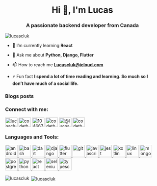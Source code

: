 <h1 align="center">Hi 👋, I'm Lucas</h1>
<h3 align="center">A passionate backend developer from Canada</h3>

<p align="left"> <img src="https://komarev.com/ghpvc/?username=lucascluk" alt="lucascluk" /> </p>

- 🌱 I’m currently learning **React**

- 💬 Ask me about **Python, Django, Flutter**

- 📫 How to reach me **Lucascluk@icloud.com**

- ⚡ Fun fact **I spend a lot of time reading and learning. So much so I don’t have much of a social life.**

### Blogs posts
<!-- BLOG-POST-LIST:START -->
<!-- BLOG-POST-LIST:END -->

<p align="left"> 
<h3 align="left">Connect with me:</h3>
<a href="https://dev.to/lucascluk" target="blank"><img align="center" src="https://cdn.jsdelivr.net/npm/simple-icons@3.0.1/icons/dev-dot-to.svg" alt="lucascluk" height="30" width="40" /></a>
<a href="https://twitter.com/codetheory" target="blank"><img align="center" src="https://cdn.jsdelivr.net/npm/simple-icons@3.0.1/icons/twitter.svg" alt="codetheory" height="30" width="40" /></a>
<a href="https://stackoverflow.com/users/10466743" target="blank"><img align="center" src="https://cdn.jsdelivr.net/npm/simple-icons@3.0.1/icons/stackoverflow.svg" alt="10466743" height="30" width="40" /></a>
<a href="https://instagram.com/codetheory" target="blank"><img align="center" src="https://cdn.jsdelivr.net/npm/simple-icons@3.0.1/icons/instagram.svg" alt="codetheory" height="30" width="40" /></a>
<a href="https://medium.com/@lucas_10010" target="blank"><img align="center" src="https://cdn.jsdelivr.net/npm/simple-icons@3.0.1/icons/medium.svg" alt="@lucas_10010" height="30" width="40" /></a>
<a href="https://www.youtube.com/c/codetheory" target="blank"><img align="center" src="https://cdn.jsdelivr.net/npm/simple-icons@3.0.1/icons/youtube.svg" alt="codetheory" height="30" width="40" /></a>
</p>

<h3 align="left">Languages and Tools:</h3>
<p align="left"> <a href="https://developer.android.com" target="_blank"> <img src="https://devicons.github.io/devicon/devicon.git/icons/android/android-original-wordmark.svg" alt="android" width="40" height="40"/> </a> <a href="https://www.gnu.org/software/bash/" target="_blank"> <img src="https://www.vectorlogo.zone/logos/gnu_bash/gnu_bash-icon.svg" alt="bash" width="40" height="40"/> </a> <a href="https://dart.dev" target="_blank"> <img src="https://www.vectorlogo.zone/logos/dartlang/dartlang-icon.svg" alt="dart" width="40" height="40"/> </a> <a href="https://www.djangoproject.com/" target="_blank"> <img src="https://devicons.github.io/devicon/devicon.git/icons/django/django-original.svg" alt="django" width="40" height="40"/> </a> <a href="https://flutter.dev" target="_blank"> <img src="https://www.vectorlogo.zone/logos/flutterio/flutterio-icon.svg" alt="flutter" width="40" height="40"/> </a> <a href="https://git-scm.com/" target="_blank"> <img src="https://www.vectorlogo.zone/logos/git-scm/git-scm-icon.svg" alt="git" width="40" height="40"/> </a> <a href="https://developer.mozilla.org/en-US/docs/Web/JavaScript" target="_blank"> <img src="https://devicons.github.io/devicon/devicon.git/icons/javascript/javascript-original.svg" alt="javascript" width="40" height="40"/> </a> <a href="https://jestjs.io" target="_blank"> <img src="https://www.vectorlogo.zone/logos/jestjsio/jestjsio-icon.svg" alt="jest" width="40" height="40"/> </a> <a href="https://kotlinlang.org" target="_blank"> <img src="https://www.vectorlogo.zone/logos/kotlinlang/kotlinlang-icon.svg" alt="kotlin" width="40" height="40"/> </a> <a href="https://www.linux.org/" target="_blank"> <img src="https://devicons.github.io/devicon/devicon.git/icons/linux/linux-original.svg" alt="linux" width="40" height="40"/> </a> <a href="https://www.mongodb.com/" target="_blank"> <img src="https://devicons.github.io/devicon/devicon.git/icons/mongodb/mongodb-original-wordmark.svg" alt="mongodb" width="40" height="40"/> </a> <a href="https://www.postgresql.org" target="_blank"> <img src="https://devicons.github.io/devicon/devicon.git/icons/postgresql/postgresql-original-wordmark.svg" alt="postgresql" width="40" height="40"/> </a> <a href="https://www.python.org" target="_blank"> <img src="https://devicons.github.io/devicon/devicon.git/icons/python/python-original.svg" alt="python" width="40" height="40"/> </a> <a href="https://reactjs.org/" target="_blank"> <img src="https://devicons.github.io/devicon/devicon.git/icons/react/react-original-wordmark.svg" alt="react" width="40" height="40"/> </a> <a href="https://www.selenium.dev" target="_blank"> <img src="https://raw.githubusercontent.com/detain/svg-logos/780f25886640cef088af994181646db2f6b1a3f8/svg/selenium-logo.svg" alt="selenium" width="40" height="40"/> </a> <a href="https://www.typescriptlang.org/" target="_blank"> <img src="https://devicons.github.io/devicon/devicon.git/icons/typescript/typescript-original.svg" alt="typescript" width="40" height="40"/> </a> </p>

<p><img align="left" src="https://github-readme-stats.vercel.app/api/top-langs/?username=lucascluk&layout=compact" alt="lucascluk" /></p>

<p>&nbsp;<img align="center" src="https://github-readme-stats.vercel.app/api?username=lucascluk&show_icons=true" alt="lucascluk" /></p>

